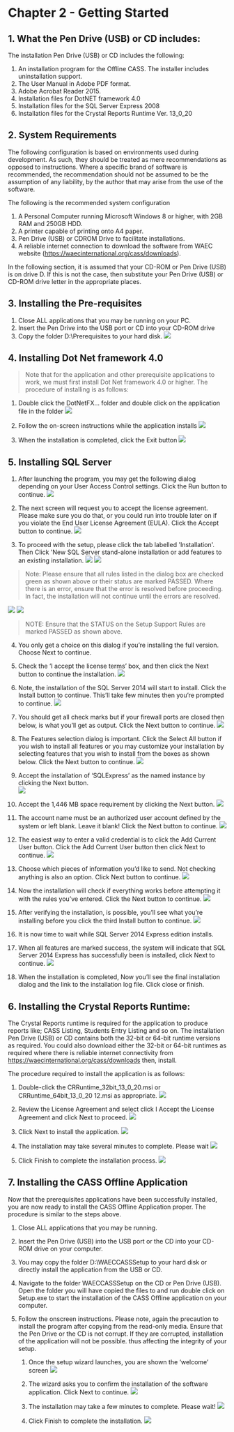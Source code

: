 # Chapter 2 - Getting Started
## 1. What the Pen Drive (USB) or CD includes:
The installation Pen Drive (USB) or CD includes the following:
1. An installation program for the Offline CASS. The installer includes uninstallation support.
2. The User Manual in Adobe PDF format.
3. Adobe Acrobat Reader 2015.
4. Installation files for DotNET framework 4.0 
5. Installation files for the SQL Server Express 2008
6. Installation files for the Crystal Reports Runtime Ver. 13_0_20

## 2. System Requirements
The following configuration is based on environments used during development. As such, they should be treated as mere recommendations as opposed to instructions. Where a specific brand of software is recommended, the recommendation should not be assumed to be the assumption of any liability, by the author that may arise from the use of the software.

The following is the recommended system configuration
1. A Personal Computer running Microsoft Windows 8 or higher, with 2GB RAM and 250GB HDD.
2. A printer capable of printing onto A4 paper.
3. Pen Drive (USB) or CDROM Drive to facilitate installations.
4. A reliable internet connection to download the software from WAEC website (https://waecinternational.org/cass/downloads).

In the following section, it is assumed that your CD-ROM or Pen Drive (USB) is on drive D. If this is not the case, then substitute your Pen Drive (USB) or CD-ROM drive letter in the appropriate places.

## 3. Installing the Pre-requisites
1. Close ALL applications that you may be running on your PC.
2. Insert the Pen Drive into the USB port or CD into your CD-ROM drive
3. Copy the folder D:\Prerequisites to your hard disk.
![](/assets/images/c02/c2.1.png)

## 4. Installing Dot Net framework 4.0
> Note that for the application and other prerequisite applications to work, we must first install Dot Net framework 4.0 or higher. The procedure of installing is as follows:

1. Double click the DotNetFX… folder and double click on the application  file in the folder
![](/assets/images/c02/c2.2.png)

2. Follow the on-screen instructions while the application installs
![](/assets/images/c02/c2.3.png)

3. When the installation is completed, click the Exit button
![](/assets/images/c02/c2.4.jpg)

## 5. Installing SQL Server
1. After launching the program, you may get the following dialog depending on your User Access Control settings. Click the Run button to continue.
![](/assets/images/c02/c2.5.png)

2. The next screen will request you to accept the license agreement. Please make sure you do that, or you could run into trouble later on if you violate the End User License Agreement (EULA). Click the Accept button to continue.
![](/assets/images/c02/c2.6.png)

3. To proceed with the setup, please click the tab labelled 'Installation'. Then Click 'New SQL Server stand-alone installation or add features to an existing installation.
![](/assets/images/c02/c2.7.png)
![](/assets/images/c02/c2.8.jpg)
 
> Note: Please ensure that all rules listed in the dialog box are checked green as shown above or their status are marked PASSED. Where there is an error, ensure that the error is resolved before proceeding. In fact, the installation will not continue until the errors are resolved.

![](/assets/images/c02/c2.9.jpg)
![](/assets/images/c02/c2.10.jpg)
 
 > NOTE: Ensure that the STATUS on the Setup Support Rules are marked PASSED as shown above.

4. You only get a choice on this dialog if you’re installing the full version. Choose Next to continue. 

5. Check the ‘I accept the license terms’ box, and then click the Next button to continue the installation.
![](/assets/images/c02/c2.11.png)
 
6. Note, the installation of the SQL Server 2014 will start to install. Click the Install button to continue. This’ll take few minutes then you’re prompted to continue.
![](/assets/images/c02/c2.12.png)

7. You should get all check marks but if your firewall ports are closed then below, is what you’ll get as output. Click the Next button to continue.
![](/assets/images/c02/c2.13.jpg)

8. The Features selection dialog is important. Click the Select All button if you wish to install all features or you may customize your installation by selecting features that you wish to install from the boxes as shown below. Click the Next button to continue.
![](/assets/images/c02/c2.14.png)

9.  Accept the installation of ‘SQLExpress’ as the named instance by clicking the Next button.  
![](/assets/images/c02/c2.15.png)

10. Accept the 1,446 MB space requirement by clicking the Next button.
![](/assets/images/c02/c2.16.png)

11. The account name must be an authorized user account defined by the system or left blank. Leave it blank! Click the Next button to continue.
![](/assets/images/c02/c2.17.png)

12. The easiest way to enter a valid credential is to click the Add Current User button. Click the Add Current User button then click Next to continue.
![](/assets/images/c02/c2.18.png)

13. Choose which pieces of information you’d like to send. Not checking anything is also an option. Click Next button to continue.
![](/assets/images/c02/c2.19.jpg)

14. Now the installation will check if everything works before attempting it with the rules you’ve entered. Click the Next button to continue.
![](/assets/images/c02/c2.20.png)

15. After verifying the installation, is possible, you’ll see what you’re installing before you click the third Install button to continue.
![](/assets/images/c02/c2.21.png)
 
16. It is now time to wait while SQL Server 2014 Express edition installs.    
17. When all features are marked success, the system will indicate that SQL Server 2014 Express has successfully been is installed, click Next to continue.
![](/assets/images/c02/c2.22.jpg)

18. When the installation is completed, Now you’ll see the final installation dialog and the link to the installation log file. Click close or finish.

## 6. Installing the Crystal Reports Runtime: 

The Crystal Reports runtime is required for the application to produce reports like; CASS Listing, Students Entry Listing and so on. The installation Pen Drive (USB) or CD contains both the 32-bit or 64-bit runtime versions as required. You could also download either the 32-bit or 64-bit runtimes as required where there is reliable internet connectivity from https://waecinternational.org/cass/downloads then, install. 

The procedure required to install the application is as follows: 
1. Double-click the CRRuntime_32bit_13_0_20.msi or CRRuntime_64bit_13_0_20 12.msi as appropriate.
![](/assets/images/c02/c2.25.jpg)

2. Review the License Agreement and select click I Accept the License Agreement and click Next to proceed.
![](/assets/images/c02/c2.26.jpg)

3. Click Next to install the application.
![](/assets/images/c02/c2.27.jpg)

4. The installation may take several minutes to complete. Please wait
![](/assets/images/c02/c2.28.jpg)

5. Click Finish to complete the installation process.
![](/assets/images/c02/c2.29.jpg)

## 7. Installing the CASS Offline Application
Now that the prerequisites applications have been successfully installed, you are now ready to install the CASS Offline Application proper. The procedure is similar to the steps above.
1. Close ALL applications that you may be running.
2. Insert the Pen Drive (USB) into the USB port or the CD into your CD-ROM drive on your computer.
3. You may copy the folder D:\WAECCASSSetup to your hard disk or directly install the application from the USB or CD.
4. Navigate to the folder WAECCASSSetup on the CD or Pen Drive (USB). Open the folder you will have copied the files to and run double click on Setup.exe to start the installation of the CASS Offline application on your computer.
5. Follow the onscreen instructions. Please note, again the precaution to install the program after copying from the read-only media. Ensure that the Pen Drive or the CD is not corrupt. If they are corrupted, installation of the application will not be possible. thus affecting the integrity of your setup.

    1. Once the setup wizard launches, you are shown the ‘welcome’ screen
![](/assets/images/c02/c2.30.png)

    2. The wizard asks you to confirm the installation of the software application. Click Next to continue.
![](/assets/images/c02/c2.31.png)

    3. The installation may take a few minutes to complete. Please wait!
![](/assets/images/c02/c2.32.png)

    4. Click Finish to complete the installation.
![](/assets/images/c02/c2.33.png)